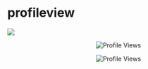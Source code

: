 # profileview


![](https://hit.yhype.me/github/profile?user_id=98688644)

<p align="center">
  <img src="https://hit.yhype.me/github/profile?user_id=98688644" alt="Profile Views">
</p>

<p align="center">
  <img src="https://komarev.com/ghpvc/?username=adithya-krishna-p&style=for-the-badge" alt="Profile Views">
</p>

